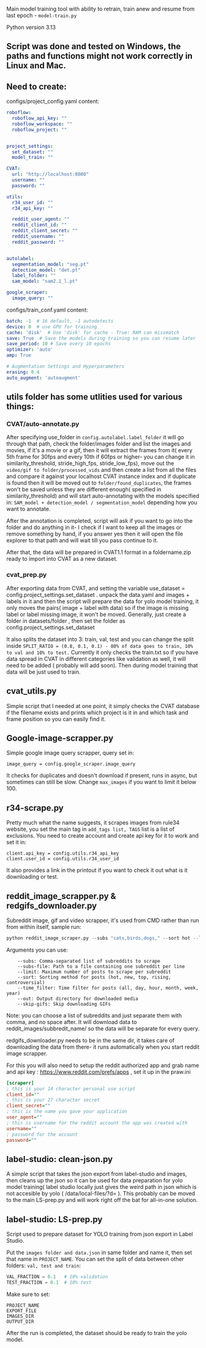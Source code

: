 Main model training tool with ability to retrain, train anew and resume from last epoch - ```model-train.py```

Python version 3.13

## Script was done and tested on Windows, the paths and functions might not work correctly in Linux and Mac.

## Need to create:
configs/project_config.yaml content:

```yaml
roboflow:
  roboflow_api_key: ""
  roboflow_workspace: ""
  roboflow_project: ""


project_settings:
  set_dataset: ""
  model_train: ""

CVAT:
  url: "http://localhost:8080"
  username: ""
  password: ""

utils:
  r34_user_id: ""
  r34_api_key: ""

  reddit_user_agent: ""
  reddit_client_id: ""
  reddit_client_secret: ""
  reddit_username: ""
  reddit_password: ""


autolabel:
  segmentation_model: "seg.pt"
  detection_model: "det.pt"
  label_folder: ""
  sam_model: "sam2.1_l.pt"

google_scraper:
  image_query: ""
```

configs/train_conf.yaml content:
```yaml
batch: -1  # 16 default, -1 autodetects
device: 0  # use GPU for training
cache: 'disk'  # Use 'disk' for cache - True: RAM can missmatch
save: True  # Save the models during training so you can resume later
save_period: 10 # Save every 10 epochs
optimizer: 'auto'
amp: True

# Augmentation Settings and Hyperparameters
erasing: 0.4
auto_augment: 'autoaugment'
```




## utils folder has some utlities used for various things:

### CVAT/auto-annotate.py 

After specifying use_folder in ```config.autolabel.label_folder``` it will go through that path, check the folder/images folder and list the images and movies, if it's a movie or a gif, then it will extract the frames from it( every 5th frame for 30fps and every 10th if 60fps or higher- you can change it in similarity_threshold, stride_high_fps, stride_low_fps), move out the ```video/gif to folder/processed_vids``` and then create a list from all the files and compare it against your localhost CVAT instance index and if duplicate is found then it will be moved out to ```folder/found_duplicates```, the frames won't be saved unless they are different enough( specified in similarity_threshold) and will start auto-annotating with the models specified in: ```SAM_model + detection_model / segmentation_model``` depending how you want to annotate. 

After the annotation is completed, script will ask if you want to go into the folder and do anything in it- I check if I want to keep all the images or remove something by hand, if you answer yes then it will open the file explorer to that path and will wait till you pass continue to it. 



After that, the data will be prepared in CVAT1.1 format in a foldername.zip ready to import into CVAT as a new dataset. 


### cvat_prep.py
After exporting data from CVAT, and setting the variable use_dataset = config.project_settings.set_dataset . unpack the data.yaml and images + labels in it and then the script will prepare the data for yolo model training, it only moves the pairs( image + label with data) so if the image is missing label or label missing image, it won't be moved. Generally, just create a folder in datasets/folder , then set the folder as config.project_settings.set_dataset

It also splits the dataset into 3: train, val, test and you can change the split inside 
```SPLIT_RATIO = (0.8, 0.1, 0.1) - 80% of data goes to train, 10% to val and 10% to test.``` Currently it only checks the train.txt so if you have data spread in CVAT in different categories like validation as well, it will need to be added ( probably will add soon). Then during model training that data will be just used to train.


## cvat_utils.py
Simple script that I needed at one point, it simply checks the CVAT database if the filename exists and prints which project is it in and which task and frame position so you can easily find it. 



## Google-image-scrapper.py
Simple google image query scrapper, query set in:
```
image_query = config.google_scraper.image_query 
```

It checks for duplicates and doesn't download if present, runs in async, but sometimes can still be slow. Change ```max_images``` if you want to limit it below 100.


## r34-scrape.py

Pretty much what the name suggests, it scrapes images from rule34 website, you set the main tag in ```add_tags list, TAGS``` list is a list of exclusions. You need to create account and create api key for it to work and set it in: 
```
client.api_key = config.utils.r34_api_key
client.user_id = config.utils.r34_user_id
```

It also provides a link in the printout if you want to check it out what is it downloading or test.



## reddit_image_scrapper.py & redgifs_downloader.py 
Subreddit image, gif and video scrapper, it's used from CMD rather than run from within itself, sample run:


```py
python reddit_image_scraper.py --subs "cats,birds,dogs," --sort hot --limit 500
```

Arguments you can use:
```
    --subs: Comma-separated list of subreddits to scrape
    --subs-file: Path to a file containing one subreddit per line
    --limit: Maximum number of posts to scrape per subreddit
    --sort: Sorting method for posts (hot, new, top, rising, controversial)
    --time_filter: Time filter for posts (all, day, hour, month, week, year)
    --out: Output directory for downloaded media
    --skip-gifs: Skip downloading GIFs
```
Note: you can choose a list of subreddits and just separate them with comma, and no space after. It will download data to reddit_images/subbredit_name/ so the data will be separate for every query.

redgifs_downloader.py needs to be in the same dir, it takes care of downloading the data from there- it runs automatically when you start reddit image scrapper.

For this you will also need to setup the reddit authorized app and grab name and api key : https://www.reddit.com/prefs/apps , set it up in the praw.ini
```ini
[scraperr]
; this is your 14 character personal use script
client_id=""
; this is your 27 character secret
client_secret=""
; this is the name you gave your application
user_agent=""
; this is username for the reddit account the app was created with
username=""
; password for the account
password=""
```


## label-studio: clean-json.py
A simple script that takes the json export from label-studio and images, then cleans up the json so it can be used for data preparation for yolo model training( label studio locally just gives the weird path in json which is not accesible by yolo ( /data/local-files/?d= ). This probably can be moved to the main LS-prep.py and will work right off the bat for all-in-one solution.



## label-studio: LS-prep.py
Script used to prepare dataset for YOLO training from json export in Label Studio. 


Put the ```images folder and data.json``` in same folder and name it, then set that name in ```PROJECT_NAME```.
You can set the split of data between other folders: ```val, test and train```:
```py
VAL_FRACTION = 0.1   # 10% validation
TEST_FRACTION = 0.1  # 10% test
```

Make sure to set:
```
PROJECT_NAME
EXPORT_FILE
IMAGES_DIR
OUTPUT_DIR
```
After the run is completed, the dataset should be ready to train the yolo model.
